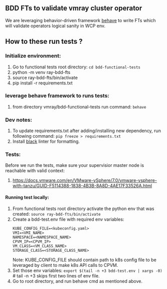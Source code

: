 ## BDD FTs to validate vmray cluster operator

We are leveraging behavior-driven framework [behave](https://github.com/behave/behave) to write FTs which will validate operators logical sanity in WCP env.

## How to these run tests ?

### Initialize environment:
1. Go to functional tests root directory: `cd bdd-functional-tests`
2. python -m venv ray-bdd-fts
3. source ray-bdd-fts/bin/activate
4. pip install -r requirements.txt

### leverage behave framework to runs tests:
1. from directory vmray/bdd-functional-tests run command: `behave`

### Dev notes:
1. To update requirements.txt after adding/installing new dependency, run following command: `pip freeze > requirements.txt`
2. Install [black](https://pypi.org/project/black/) linter for formatting.


### Tests:
Before we run the tests, make sure your supervisior master node is reachable with valid context:
1. https://docs.vmware.com/en/VMware-vSphere/7.0/vmware-vsphere-with-tanzu/GUID-F5114388-1838-4B3B-8A8D-4AE17F33526A.html

#### Running test locally:
1. From functional tests root directory activate the python env that was created: `source ray-bdd-fts/bin/activate`
2. Create a bdd-test.env file with required env variables:
   ```
   KUBE_CONFIG_FILE=<kubeconfig.yaml>
   VMI=<VMI_NAME>
   NAMESPACE=<NAMESPACE_NAME>
   CPVM_IP=<CPVM_IP>
   VM_CLASS=<VM_CLASS_NAME>
   STORAGE_CLASS=<STORAGE_CLASS_NAME>
   ```
   Note: KUBE_CONFIG_FILE should contain path to k8s config file to be leveraged by client to make k8s API calls to CPVM.
3. Set those env variables: `export $(tail -n +3 bdd-test.env | xargs -0)` # tail -n +3 skips first two lines of env file.
4. Go to root directory, and run behave cmd as mentioned above.
